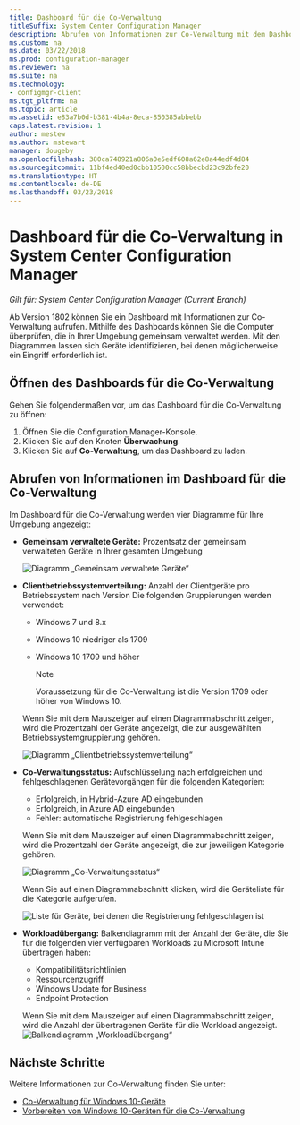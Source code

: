 ```yaml
---
title: Dashboard für die Co-Verwaltung
titleSuffix: System Center Configuration Manager
description: Abrufen von Informationen zur Co-Verwaltung mit dem Dashboard
ms.custom: na
ms.date: 03/22/2018
ms.prod: configuration-manager
ms.reviewer: na
ms.suite: na
ms.technology:
- configmgr-client
ms.tgt_pltfrm: na
ms.topic: article
ms.assetid: e83a7b0d-b381-4b4a-8eca-850385abbebb
caps.latest.revision: 1
author: mestew
ms.author: mstewart
manager: dougeby
ms.openlocfilehash: 380ca748921a806a0e5edf608a62e8a44edf4d84
ms.sourcegitcommit: 11bf4ed40ed0cbb10500cc58bbecbd23c92bfe20
ms.translationtype: HT
ms.contentlocale: de-DE
ms.lasthandoff: 03/23/2018
---
```

# <a name="co-management-dashboard-in-system-center-configuration-manager"></a>Dashboard für die Co-Verwaltung in System Center Configuration Manager
*Gilt für: System Center Configuration Manager (Current Branch)*

Ab Version 1802 können Sie ein Dashboard mit Informationen zur Co-Verwaltung aufrufen. Mithilfe des Dashboards können Sie die Computer überprüfen, die in Ihrer Umgebung gemeinsam verwaltet werden. Mit den Diagrammen lassen sich Geräte identifizieren, bei denen möglicherweise ein Eingriff erforderlich ist.<!--1356648-->

## <a name="open-the-co-management-dashboard"></a>Öffnen des Dashboards für die Co-Verwaltung
Gehen Sie folgendermaßen vor, um das Dashboard für die Co-Verwaltung zu öffnen: 

1. Öffnen Sie die Configuration Manager-Konsole. 
2. Klicken Sie auf den Knoten **Überwachung**. 
3. Klicken Sie auf **Co-Verwaltung**, um das Dashboard zu laden.

## <a name="reviewing-information-in-the-co-management-dashboard"></a>Abrufen von Informationen im Dashboard für die Co-Verwaltung

Im Dashboard für die Co-Verwaltung werden vier Diagramme für Ihre Umgebung angezeigt: 

- **Gemeinsam verwaltete Geräte:** Prozentsatz der gemeinsam verwalteten Geräte in Ihrer gesamten Umgebung

    ![Diagramm „Gemeinsam verwaltete Geräte“](media\co-management-dashboard\Percent-Co-managed-graph.PNG)

- **Clientbetriebssystemverteilung:** Anzahl der Clientgeräte pro Betriebssystem nach Version Die folgenden Gruppierungen werden verwendet: </br>
    - Windows 7 und 8.x
    - Windows 10 niedriger als 1709
    - Windows 10 1709 und höher

         > [!NOTE] 
         > Voraussetzung für die Co-Verwaltung ist die Version 1709 oder höher von Windows 10.

     Wenn Sie mit dem Mauszeiger auf einen Diagrammabschnitt zeigen, wird die Prozentzahl der Geräte angezeigt, die zur ausgewählten Betriebssystemgruppierung gehören.

     ![Diagramm „Clientbetriebssystemverteilung“](media\co-management-dashboard\Co-management-OS-distribution-graph.PNG)

- **Co-Verwaltungsstatus:** Aufschlüsselung nach erfolgreichen und fehlgeschlagenen Gerätevorgängen für die folgenden Kategorien:
    - Erfolgreich, in Hybrid-Azure AD eingebunden
    - Erfolgreich, in Azure AD eingebunden
    - Fehler: automatische Registrierung fehlgeschlagen
    
     Wenn Sie mit dem Mauszeiger auf einen Diagrammabschnitt zeigen, wird die Prozentzahl der Geräte angezeigt, die zur jeweiligen Kategorie gehören. 

     ![Diagramm „Co-Verwaltungsstatus“](media\co-management-dashboard\Co-management-status-graph.PNG)

     Wenn Sie auf einen Diagrammabschnitt klicken, wird die Geräteliste für die Kategorie aufgerufen.
 
     ![Liste für Geräte, bei denen die Registrierung fehlgeschlagen ist](media\co-management-dashboard\Enrollment-Failure_Device-List.PNG)


- **Workloadübergang:** Balkendiagramm mit der Anzahl der Geräte, die Sie für die folgenden vier verfügbaren Workloads zu Microsoft Intune übertragen haben:
    - Kompatibilitätsrichtlinien
    - Ressourcenzugriff
    - Windows Update for Business
    - Endpoint Protection

     Wenn Sie mit dem Mauszeiger auf einen Diagrammabschnitt zeigen, wird die Anzahl der übertragenen Geräte für die Workload angezeigt. 
     ![Balkendiagramm „Workloadübergang“](media\co-management-dashboard\Workload-Transition.PNG)


## <a name="next-steps"></a>Nächste Schritte

Weitere Informationen zur Co-Verwaltung finden Sie unter:
 - [Co-Verwaltung für Windows 10-Geräte](/sccm/core/clients/manage/co-management-overview.md)
 - [Vorbereiten von Windows 10-Geräten für die Co-Verwaltung](/sccm/core/clients/manage/co-management-prepare.md)

    

